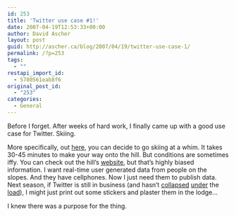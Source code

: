 ```yaml
---
id: 253
title: 'Twitter use case #1!'
date: 2007-04-19T12:53:33+00:00
author: David Ascher
layout: post
guid: http://ascher.ca/blog/2007/04/19/twitter-use-case-1/
permalink: /?p=253
tags:
  - ""
restapi_import_id:
  - 5780561eab8f6
original_post_id:
  - "253"
categories:
  - General
---
```

Before I forget. After weeks of hard work, I finally came up with a good use case for Twitter. Skiing.

More specifically, out [here](http://maps.google.com/?ie=UTF8&z=12&ll=49.313037,-123.116226&spn=0.198305,0.371475&om=1), you can decide to go skiing at a whim. It takes 30-45 minutes to make your way onto the hill. But conditions are sometimes iffy. You can check out the hill&#8217;s [website](http://cypressmountain.com/index.asp), but that&#8217;s highly biased information. I want real-time user generated data from people on the slopes. And they have cellphones. Now I just need them to publish data. Next season, if Twitter is still in business (and hasn&#8217;t [collapsed](http://www.radicalbehavior.com/5-question-interview-with-twitter-developer-alex-payne/) [under](http://www.loudthinking.com/arc/000608.html) the [load](http://diveintomark.org/archives/2007/04/16/dhh-translation)), I might just print out some stickers and plaster them in the lodge&#8230;

I knew there was a purpose for the thing.